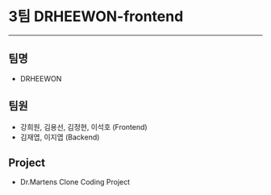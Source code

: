 # 3팀 DRHEEWON-frontend

---

## 팀명

- DRHEEWON

## 팀원

- 강희원, 김용선, 김정현, 이석호 (Frontend)
- 김재엽, 이지엽 (Backend)

## Project

- Dr.Martens Clone Coding Project
